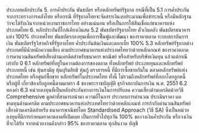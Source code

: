 ประเภทหลักประกัน
5. การค้ำประกัน พันธบัตร หรือหลักทรัพย์รัฐบาล กรณีที่เป็น
5.1 การค้ำประกันจากกระทรวงการคลังไทย หรือกรณี
ที่รัฐบาลไทยจะจัดสรรเงินงบประมาณเพื่อชำระหนี้
หรือมีหลักฐานว่าจะได้รับเงินจากหน่วยงานราชการไทย
อย่างแน่นอน หรือเป็นการให้สินเชื่อแก่ธนาคารแห่ง
ประเทศไทย
6. หลักประกันที่ใกล้เคียงเงินสด
5.2 พันธบัตรรัฐบาลไทย ตั๋วเงินคลัง พันธบัตรธนาคารแห่ง
100%
ประเทศไทย พันธบัตรกองทุนเพื่อการฟื้นฟูและพัฒนา ของราคาตลาด
ระบบสถาบันการเงิน พันธบัตรรัฐวิสาหกิจที่รัฐบาลไทย
ค้ำประกันต้นเงินและดอกเบี้ย
100%
5.3 หลักทรัพย์รัฐบาลต่างประเทศที่มีน้ำหนักความเสี่ยง
ตามประกาศธนาคารแห่งประเทศไทยว่าด้วยหลักเกณฑ์ ของราคาตลาด
การคานวณสินทรัพย์เสี่ยงด้านเครดิตสําหรับธนาคาร
พาณิชย์ หรือสำหรับบริษัทเงินทุน แล้วแต่กรณี
เท่ากับ 0
6.1 หลักทรัพย์ที่อยู่ในความต้องการของตลาด ทั้งหลักทรัพย์
ประเภททุนและหลักทรัพย์ประเภทหนี้ เช่น หุ้นสามัญ
หุ้นบุริมสิทธิ หุ้นกู้ ตราสารหนี้ ที่มีการซื้อขายกันใน
ตลาดหลักทรัพย์แห่งประเทศไทย หรือศูนย์ซื้อขาย
หลักทรัพย์ในประเทศไทย
ทั้งนี้ ไม่รวมถึงหลักทรัพย์ที่ออกโดยลูกหนี้หรือผู้ที่
เกี่ยวข้องกับลูกหนี้ตามมาตรา 4 ของพระราชบัญญัติ
ธุรกิจสถาบันการเงิน พ.ศ. 2551
6.2 ทองคำ
6.3 หน่วยลงทุนที่เป็นหลักประกันทางการเงินในการปรับลด
ความเสี่ยงด้านเครดิตด้วยวิธี Comprehensive
มูลค่าที่สามารถนำมา ความถี่ในการ
ประกอบการคำนวณ ประเมินราคา
ผลขาดทุนด้านเครดิต
ตามประกาศธนาคารแห่งประเทศไทยว่าด้วยหลักเกณฑ์
การก้ากับคํานวณสินทรัพย์เสี่ยงด้านเครดิตสําหรับ
ธนาคารพาณิชย์โดย Standardised Approach (วิธี SA)
ซึ่งเป็นหน่วยลงทุนที่มีการกำหนดราคาตลาดที่เปิดเผย
เป็นการทั่วไปทุกวัน
100%
ของวงเงินค้ำประกัน
หรือวงเงินที่จะได้รับ
จากหน่วยงานดังกล่าว
95%
ของราคาตลาด
ทุกสินงวด
บัญชี
